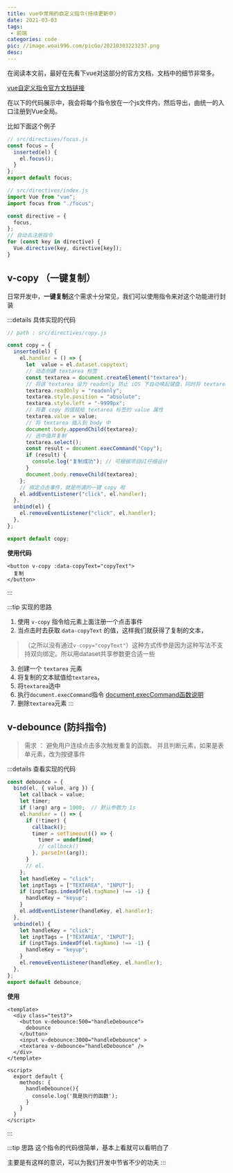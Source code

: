 ```yaml
---
title: vue中常用的自定义指令(持续更新中)
date: 2021-03-03
tags:
 - 前端
categories: code
pic: //image.woai996.com/picGo/20210303223237.png
desc: 
---
```



在阅读本文前，最好在先看下vue对这部分的官方文档，文档中的细节非常多。

[vue自定义指令官方文档链接](https://cn.vuejs.org/v2/guide/custom-directive.html)

在以下的代码展示中，我会将每个指令放在一个js文件内，然后导出，由统一的入口注册到Vue全局。

比如下面这个例子

```js
// src/directives/focus.js
const focus = {
  inserted(el) {
    el.focus();
  }
};
export default focus;
```
```js
// src/directives/index.js
import Vue from "vue";
import focus from "./focus";

const directive = {
  focus,
};
// 自动去注册指令
for (const key in directive) {
  Vue.directive(key, directive[key]);
}
```


## v-copy （一键复制）
日常开发中，**一键复制**这个需求十分常见，我们可以使用指令来对这个功能进行封装

:::details 具体实现的代码

```js 
// path : src/directives/copy.js

const copy = {
  inserted(el) {
    el.handler = () => {
      let  value = el.dataset.copytext;
      // 动态创建 textarea 标签
      const textarea = document.createElement("textarea");
      // 将该 textarea 设为 readonly 防止 iOS 下自动唤起键盘，同时将 textarea 移出可视区域
      textarea.readOnly = "readonly";
      textarea.style.position = "absolute";
      textarea.style.left = "-9999px";
      // 将要 copy 的值赋给 textarea 标签的 value 属性
      textarea.value = value;
      // 将 textarea 插入到 body 中
      document.body.appendChild(textarea);
      // 选中值并复制
      textarea.select();
      const result = document.execCommand("Copy");
      if (result) {
        console.log("复制成功"); // 可根据项目UI仔细设计
      }
      document.body.removeChild(textarea);
    };
    // 绑定点击事件，就是所谓的一键 copy 啦
    el.addEventListener("click", el.handler);
  },
  unbind(el) {
    el.removeEventListener("click", el.handler);
  },
};

export default copy;
```
**使用代码**

```vue
<button v-copy :data-copyText="copyText">
  复制
</button>
```
:::

:::tip 实现的思路
1. 使用 `v-copy` 指令给元素上面注册一个点击事件
2. 当点击时去获取 `data-copyText` 的值，这样我们就获得了复制的文本，
>（之所以没有通过`v-copy="copyText"`）这种方式传参是因为这种写法不支持双向绑定。所以用dataset共享参数更合适一些
3. 创建一个 `textarea` 元素
4. 将复制的文本赋值给`textarea`，
5. 将`textarea`选中
6. 执行`document.execCommand`指令  [document.execCommand函数说明](https://www.w3cschool.cn/javascript/javascript-execcommand.html)
7. 删除`textarea`元素
:::


## v-debounce (防抖指令)

> 需求 ： 避免用户连续点击多次触发重复的函数。 并且判断元素，如果是表单元素，改为按键事件


:::details 查看实现的代码

```js
const debounce = {
  bind(el, { value, arg }) {
    let callback = value;
    let timer;
    if (!arg) arg = 1000;  // 默认参数为 1s
    el.handler = () => {
      if (!timer) {
        callback();
        timer = setTimeout(() => {
          timer = undefined;
          // callback()
        }, parseInt(arg));
      }
      // el.
    };
    let handleKey = "click";
    let inptTags = ["TEXTAREA", "INPUT"];
    if (inptTags.indexOf(el.tagName) !== -1) {
      handleKey = "keyup";
    }
    el.addEventListener(handleKey, el.handler);
  },
  unbind(el) {
    let handleKey = "click";
    let inptTags = ["TEXTAREA", "INPUT"];
    if (inptTags.indexOf(el.tagName) !== -1) {
      handleKey = "keyup";
    }
    el.removeEventListener(handleKey, el.handler);
  },
};
export default debounce;

```

**使用**
```vue
<template>
  <div class="test3">
    <button v-debounce:500="handleDebounce">
      debounce
    </button>
    <input v-debounce:3000="handleDebounce" > 
    <textarea v-debounce="handleDebounce" /> 
  </div>
</template>

<script>
  export default {
    methods: {
      handleDebounce(){
        console.log('我是执行的函数');
      }
    }
  }
</script>

```
:::

:::tip 思路
这个指令的代码很简单，基本上看就可以看明白了

主要是有这样的意识，可以为我们开发中节省不少的功夫
:::